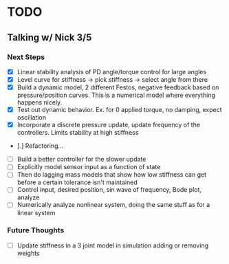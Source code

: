 # TODO

## Talking w/ Nick 3/5

### Next Steps
- [x] Linear stability analysis of PD angle/torque control for large angles
- [x] Level curve for stiffness -> pick stiffness -> select angle from there
- [x] Build a dynamic model, 2 different Festos, negative feedback based on pressure/position curves. This is a numerical model where everything happens nicely. 
- [x] Test out dynamic behavior. Ex. for 0 applied torque, no damping, expect oscillation
- [x] Incorporate a discrete pressure update, update frequency of the controllers. Limits stability at high stiffness
- [.] Refactoring...
- [ ] Build a better controller for the slower update
- [ ] Explicitly model sensor input as a function of state
- [ ] Then do lagging mass models that show how low stiffness can get before a certain tolerance isn't maintained
- [ ] Control input, desired position, sin wave of frequency, Bode plot, analyze
- [ ] Numerically analyze nonlinear system, doing the same stuff as for a linear system

### Future Thoughts
- [ ] Update stiffness in a 3 joint model in simulation adding or removing weights
